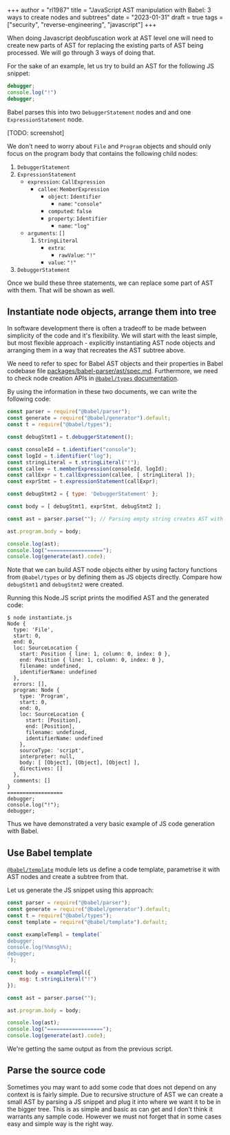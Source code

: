 +++
author = "rl1987"
title = "JavaScript AST manipulation with Babel: 3 ways to create nodes and subtrees"
date = "2023-01-31"
draft = true
tags = ["security", "reverse-engineering", "javascript"]
+++

When doing Javascript deobfuscation work at AST level one will need to create
new parts of AST for replacing the existing parts of AST being processed. We
will go through 3 ways of doing that. 

For the sake of an example, let us try to build an AST for the following
JS snippet:

```javascript
debugger;
console.log("!")
debugger;
```

Babel parses this into two `DebuggerStatement` nodes and and one 
`ExpressionStatement` node. 

[TODO: screenshot]

We don't need to worry about `File` and `Program` objects and should only focus
on the program body that contains the following child nodes:

1. `DebuggerStatement`
2. `ExpressionStatement`
      * `expression`: `CallExpression`
        * `callee`: `MemberExpression`
          * `object`: `Identifier`
            * `name`: `"console"`
          * `computed`: `false`
          * `property`: `Identifier`
            * `name`: `"log"`
      * `arguments`: `[]`
        1. `StringLiteral`
           * `extra`:
             * `rawValue`: `"!"`
           * `value`: `"!"`
3. `DebuggerStatement`

Once we build these three statements, we can replace some part of AST with
them. That will be shown as well.

Instantiate node objects, arrange them into tree
------------------------------------------------

In software development there is often a tradeoff to be made between simplicity
of the code and it's flexibility. We will start with the least simple, but most
flexible approach - explicitly instantiating AST node objects and arranging
them in a way that recreates the AST subtree above. 

We need to refer to spec for Babel AST objects and their properties in Babel 
codebase file [packages/babel-parser/ast/spec.md](https://github.com/babel/babel/blob/main/packages/babel-parser/ast/spec.md).
Furthermore, we need to check node creation APIs in 
[`@babel/types` documentation](https://babeljs.io/docs/en/babel-types).

By using the information in these two documents, we can write the following
code:

```javascript
const parser = require("@babel/parser");
const generate = require("@babel/generator").default;
const t = require("@babel/types");

const debugStmt1 = t.debuggerStatement();

const consoleId = t.identifier("console");
const logId = t.identifier("log");
const stringLiteral = t.stringLiteral("!");
const callee = t.memberExpression(consoleId, logId);
const callExpr = t.callExpression(callee, [ stringLiteral ]);
const exprStmt = t.expressionStatement(callExpr);

const debugStmt2 = { type: 'DebuggerStatement' };

const body = [ debugStmt1, exprStmt, debugStmt2 ];

const ast = parser.parse(""); // Parsing empty string creates AST with File and Program nodes.

ast.program.body = body;

console.log(ast);
console.log("==================");
console.log(generate(ast).code);

```

Note that we can build AST node objects either by using factory functions from
`@babel/types` or by defining them as JS objects directly. Compare how
`debugStmt1` and `debugStmt2` were created.

Running this Node.JS script prints the modified AST and the generated code:

```
$ node instantiate.js
Node {
  type: 'File',
  start: 0,
  end: 0,
  loc: SourceLocation {
    start: Position { line: 1, column: 0, index: 0 },
    end: Position { line: 1, column: 0, index: 0 },
    filename: undefined,
    identifierName: undefined
  },
  errors: [],
  program: Node {
    type: 'Program',
    start: 0,
    end: 0,
    loc: SourceLocation {
      start: [Position],
      end: [Position],
      filename: undefined,
      identifierName: undefined
    },
    sourceType: 'script',
    interpreter: null,
    body: [ [Object], [Object], [Object] ],
    directives: []
  },
  comments: []
}
==================
debugger;
console.log("!");
debugger;
```

Thus we have demonstrated a very basic example of JS code generation with Babel.

Use Babel template
------------------

[`@babel/template`](https://babeljs.io/docs/en/babel-template) module lets us
define a code template, parametrise it with AST nodes and create a subtree
from that. 

Let us generate the JS snippet using this approach:

```javascript
const parser = require("@babel/parser");
const generate = require("@babel/generator").default;
const t = require("@babel/types");
const template = require("@babel/template").default;

const exampleTempl = template(`
debugger;
console.log(%%msg%%);
debugger;
`);

const body = exampleTempl({
    msg: t.stringLiteral("!")
});

const ast = parser.parse("");

ast.program.body = body;

console.log(ast);
console.log("==================");
console.log(generate(ast).code);

```

We're getting the same output as from the previous script.

Parse the source code
---------------------

Sometimes you may want to add some code that does not depend on any context
is is fairly simple. Due to recursive structure of AST we can create a small
AST by parsing a JS snippet and plug it into where we want it to be in the 
bigger tree.  This is as simple and basic as can get and I don't think 
it warrants any sample code. However we must not forget that in some cases 
easy and simple way is the right way. 

